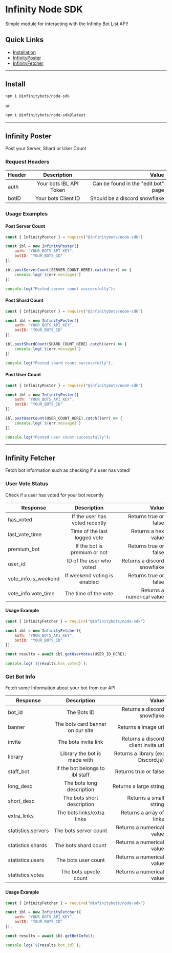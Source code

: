 # Infinity Node SDK
Simple module for interacting with the Infinity Bot List API!

## Quick Links
- [Installation](#install)
- [InfinityPoster](#infinity-poster)
- [InfinityFetcher](#infinity-fetcher) 

---

## Install
```js
npm i @infinitybots/node-sdk
```

or

```js
npm i @infinitybots/node-sdk@latest
```

---

## Infinity Poster
Post your Server, Shard or User Count

### Request Headers

| Header                 | Description                       | Value                                   |
|----------------------  |:---------------------------------:|----------------------------------------:|
| auth                   | Your bots IBL API Token           | Can be found in the "edit bot" page     |
| botID                  | Your bots Client ID               | Should be a discord snowflake           |

### Usage Examples

#### Post Server Count

```js
const { InfinityPoster } = require("@infinitybots/node-sdk")

const ibl = new InfinityPoster({
    auth: "YOUR_BOTS_API_KEY",
    botID: "YOUR_BOTS_ID"
});

ibl.postServerCount(SERVER_COUNT_HERE).catch((err) => {
    console.log(`${err.message}`)
})

console.log("Posted server count successfully");
```

#### Post Shard Count

```js
const { InfinityPoster } = require("@infinitybots/node-sdk")

const ibl = new InfinityPoster({
    auth: "YOUR_BOTS_API_KEY",
    botID: "YOUR_BOTS_ID"
});

ibl.postShardCount(SHARD_COUNT_HERE).catch((err) => {
    console.log(`${err.message}`)
})

console.log("Posted shard count successfully");
```

#### Post User Count

```js
const { InfinityPoster } = require("@infinitybots/node-sdk")

const ibl = new InfinityPoster({
    auth: "YOUR_BOTS_API_KEY",
    botID: "YOUR_BOTS_ID"
});

ibl.postUserCount(USER_COUNT_HERE).catch((err) => {
    console.log(`${err.message}`)
})

console.log("Posted user count successfully");
```

---

## Infinity Fetcher
Fetch bot information such as checking if a user has voted!

### User Vote Status
Check if a user has voted for your bot recently

| Response               | Description                               | Value                           |
|----------------------  |:---------------------------------:|----------------------------------------:|
| has_voted              | If the user has voted recently    | Returns true or false                   |
| last_vote_time         | Time of the last logged vote      | Returns a hex value                     |
| premium_bot            | If the bot is premium or not      | Returns true or false                   |
| user_id                | ID of the user who voted          | Returns a discord snowflake             |
| vote_info.is_weekend   | If weekend voting is enabled      | Returns true or false                   |
| vote_info.vote_time    | The time of the vote              | Returns a numerical value               |

#### Usage Example

```js
const { InfinityFetcher } = require("@infinitybots/node-sdk")

const ibl = new InfinityFetcher({
    auth: "YOUR_BOTS_API_KEY",
    botID: "YOUR_BOTS_ID"
});

const results = await ibl.getUserVotes(USER_ID_HERE);

console.log(`${results.has_voted}`);
```

### Get Bot Info
Fetch some Information about your bot from our API

| Response               | Description                               | Value                           |
|----------------------  |:---------------------------------:|----------------------------------------:|
| bot_id                 | The Bots ID                       | Returns a discord snowflake             |
| banner                 | The bots card banner on our site  | Returns a image url                     |
| invite                 | The bots invite link              | Returns a discord client invite url     |
| library                | Library the bot is made with      | Returns a library (ex: Discord.js)      |
| staff_bot              | If the bot belongs to ibl staff   | Returns true or false                   |
| long_desc              | The bots long description         | Returns a large string                  |
| short_desc             | The bots short description        | Returns a small string                  |
| extra_links            | The bots links/extra links        | Returns a array of links                |
| statistics.servers     | The bots server count             | Returns a numerical value               |
| statistics.shards      | The bots shard count              | Returns a numerical value               |
| statistics.users       | The bots user count               | Returns a numerical value               |
| statistics.votes       | The bots upvote count             | Returns a numerical value               |

#### Usage Example

```js
const { InfinityFetcher } = require("@infinitybots/node-sdk")

const ibl = new InfinityFetcher({
    auth: "YOUR_BOTS_API_KEY",
    botID: "YOUR_BOTS_ID"
});

const results = await ibl.getBotInfo();

console.log(`${results.bot_id}`);
```


